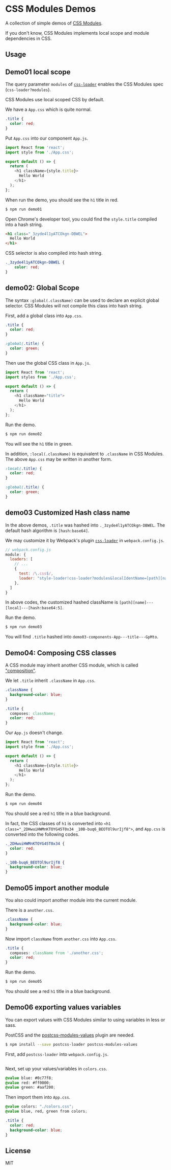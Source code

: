 # CSS Modules Demos

A collection of simple demos of [CSS Modules](https://github.com/css-modules/css-modules).

If you don't know, CSS Modules implements local scope and module dependencies in CSS.

## Usage

## Demo01 local scope

The query parameter `modules` of [`css-loader`](https://github.com/webpack/css-loader#css-modules) enables the CSS Modules spec (`css-loader?modules`).

CSS Modules use local scoped CSS by default.

We have a `App.css` which is quite normal.

```css
.title {
  color: red;
}
```

Put `App.css` into our component `App.js`.

```javascript
import React from 'react';
import style from './App.css';

export default () => {
  return (
    <h1 className={style.title}>
      Hello World
    </h1>
  );
};
```

When run the demo, you should see the `h1` title in red.

```bash
$ npm run demo01
```

Open Chrome's developer tool, you could find the `style.title` compiled into a hash string.

```html
<h1 class="_3zyde4l1yATCOkgn-DBWEL">
  Hello World
</h1>
```

CSS selector is also compiled into hash string.

```css
._3zyde4l1yATCOkgn-DBWEL {
    color: red;
}
```

## demo02: Global Scope

The syntax `:global(.className)` can be used to declare an explicit global selector. CSS Modules will not compile this class into hash string.

First, add a global class into `App.css`.

```css
.title {
  color: red;
}

:global(.title) {
  color: green;
}
```

Then use the global CSS class in `App.js`.

```javascript
import React from 'react';
import styles from './App.css';

export default () => {
  return (
    <h1 className="title">
      Hello World
    </h1>
  );
};
```

Run the demo.

```bash
$ npm run demo02
```

You will see the `h1` title in green.

In addition, `:local(.className)` is equivalent to `.className` in CSS Modules. The above `App.css` may be written in another form.

```css
:local(.title) {
  color: red;
}

:global(.title) {
  color: green;
}
```

## demo03 Customized Hash class name

In the above demos, `.title` was hashed into `._3zyde4l1yATCOkgn-DBWEL`. The default hash algorithm is `[hash:base64]`.

We may customize it by Webpack's plugin [`css-loader`](https://github.com/webpack/css-loader) in `webpack.config.js`.

```javascript
// webpack.config.js
module: {
  loaders: [
    // ...
    {
      test: /\.css$/,
      loader: "style-loader!css-loader?modules&localIdentName=[path][name]---[local]---[hash:base64:5]"
    },
  ]
}
```

In above codes, the customized hashed className is `[path][name]---[local]---[hash:base64:5]`.

Run the demo.

```bash
$ npm run demo03
```

You will find `.title` hashed into `demo03-components-App---title---GpMto`.

## Demo04: Composing CSS classes

A CSS module may inherit another CSS module, which is called ["composition"](https://github.com/css-modules/css-modules#composition).

We let `.title` inherit `.className` in `App.css`.

```css
.className {
  background-color: blue;
}

.title {
  composes: className;
  color: red;
}
```

Our `App.js` doesn't change.

```javascript
import React from 'react';
import style from './App.css';

export default () => {
  return (
    <h1 className={style.title}>
      Hello World
    </h1>
  );
};
```

Run the demo.

```bash
$ npm run demo04
```

You should see a red `h1` title in a blue background.

In fact, the CSS classes of `h1` is converted into `<h1 class="_2DHwuiHWMnKTOYG45T0x34 _10B-buq6_BEOTOl9urIjf8">`, and `App.css` is converted into the following codes.

```css
._2DHwuiHWMnKTOYG45T0x34 {
  color: red;
}

._10B-buq6_BEOTOl9urIjf8 {
  background-color: blue;
}
```

## Demo05 import another module

You also could import another module into the current module.

There is a `another.css`.

```css
.className {
  background-color: blue;
}
```

Now import `className` from `another.css` into `App.css`.

```css
.title {
  composes: className from './another.css';
  color: red;
}
```

Run the demo.

```bash
$ npm run demo05
```

You should see a red `h1` title in a blue background.

## Demo06 exporting values variables

You can export values with CSS Modules similar to using variables in less or sass.

PostCSS and the [postcss-modules-values](https://github.com/css-modules/postcss-modules-values) plugin are needed.

```bash
$ npm install --save postcss-loader postcss-modules-values
```

First, add `postcss-loader` into `webpack.config.js`.

```javascript

```

Next, set up your values/variables in `colors.css`.

```css
@value blue: #0c77f8;
@value red: #ff0000;
@value green: #aaf200;
```

Then import them into `App.css`.

```css
@value colors: "./colors.css";
@value blue, red, green from colors;

.title {
  color: red;
  background-color: blue;
}
```

## License

MIT

